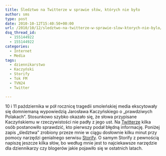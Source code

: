 ```yaml
---
title: Śledztwo na Twitterze w sprawie słów, których nie było
author: sms
type: post
date: 2010-10-12T15:40:50+00:00
url: /2010/10/12/sledztwo-na-twitterze-w-sprawie-slow-ktorych-nie-bylo/
dsq_thread_id:
  - 155144922
  - 155144922
categories:
  - Internet
  - Media
tags:
  - dziennikarstwo
  - Kaczyński
  - Storify
  - Tok FM
  - TVN24
  - Twitter

---
```

10 i 11 października w pół rocznicę tragedii smoleńskiej media ekscytowały się domniemaną wypowiedzią Jarosława Kaczyńskiego o &#8222;prawdziwych Polakach&#8221;. Stosunkowo szybko okazało się, że słowa przypisane Kaczyńskiemu w rzeczywistości nie padły z jego ust. Na [Twitterze][1] kilka osób postanowiło sprawdzić, kto pierwszy podał błędną informację. Poniżej zapis &#8222;śledztwa&#8221; zrobiony przeze mnie w ciągu dosłownie kilku minut przy pomocy narzędzi genialnego serwisu [Storify][2]. O samym Storify z pewnością napiszę jeszcze kilka słów, bo według mnie jest to najciekawsze narzędzie dla dziennikarzy czy blogerów jakie pojawiło się w ostatnich latach.

 [1]: http://twitter.com
 [2]: http://storify.com